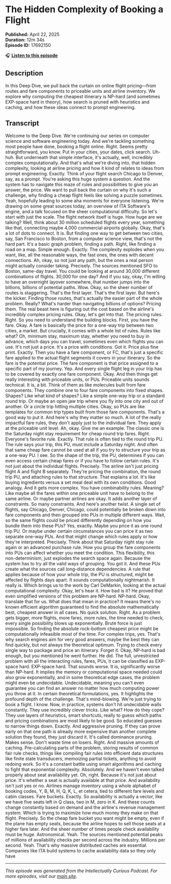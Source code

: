 # The Hidden Complexity of Booking a Flight

**Published:** April 22, 2025  
**Duration:** 12m 34s  
**Episode ID:** 17692150

🎧 **[Listen to this episode](https://intellectuallycurious.buzzsprout.com/2529712/episodes/17692150-the-hidden-complexity-of-booking-a-flight)**

## Description

In this Deep Dive, we pull back the curtain on online flight pricing—from routes and fare components to priceable units and airline inventory. We explore why computing the cheapest itinerary is NP-hard (and sometimes EXP-space hard in theory), how search is pruned with heuristics and caching, and how these ideas connect to prompt engineering.

## Transcript

Welcome to the Deep Dive. We're continuing our series on computer science and software engineering today. And we're tackling something most people have done, booking a flight online. Right. Seems pretty straightforward, you know. Put in your cities, your dates, click search. Uh-huh. But underneath that simple interface, it's actually, well, incredibly complex computationally. And that's what we're diving into, that hidden complexity, looking at airline pricing and how it kind of relates to ideas from prompt engineering. Exactly. Think of your flight search Chicago to Denver, say, as a prompt. You're asking this huge system a question. And the system has to navigate this maze of rules and possibilities to give you an answer, the price. We want to pull back the curtain on why it's such a challenge, why finding a cheap flight feels like solving a puzzle sometimes. Yeah, hopefully leading to some aha moments for everyone listening. We're drawing on some great sources today, an overview of ITA Software's engine, and a talk focused on the sheer computational difficulty. So let's start with just the scale. The flight network itself is huge. How huge are we talking? Well, think about 30 million scheduled flights every year, something like that, connecting maybe 4,000 commercial airports globally. Okay, that's a lot of dots to connect. It is. But finding one way to get between two cities, say, San Francisco to Boston, from a computer science view, that's not the hard part. It's a basic graph problem, finding a path. Right, like finding a road on a map. Simple enough. Exactly. The complexity explodes when you want, like, all the reasonable ways, the fast ones, the ones with decent connections. Ah, okay, so not just any path, but the ones a real person might actually consider taking. Precisely. The sources mentioned SFO to Boston, same-day travel. You could be looking at around 30,000 different combinations of flights. 30,000 for one day? And if you say, okay, I'm willing to have an overnight layover somewhere, that number jumps into the billions, billions of potential paths. Wow. Okay, so the sheer number of routes is staggering. That's the first layer. That's the first layer. But here's the kicker. Finding those routes, that's actually the easier part of the whole problem. Really? What's harder than navigating billions of options? Pricing them. The real beast here is figuring out the cost based on the airline's incredibly complex pricing rules. Okay, let's get into that. The pricing rules. Right. So you need to understand the building blocks. First, you have the fare. Okay. A fare is basically the price for a one-way trip between two cities, a market. But crucially, it comes with a whole list of rules. Rules like what? Oh, minimum stay, maximum stay, whether you need to buy in advance, which days you can travel, sometimes even which flights you can use. It's not just a price. It's a price with conditions. Got it. Price plus fine print. Exactly. Then you have a fare component, or FC, that's just a specific fare applied to the actual flight segments it covers in your itinerary. So the fare is the potential price. The fare component is that price assigned to a specific part of my journey. Yep. And every single flight leg in your trip has to be covered by exactly one fare component. Okay. And then things get really interesting with priceable units, or PUs. Priceable units sounds technical. It is, a bit. Think of them as like molecules built from fare components. They combine one to four fare components into fixed shapes. Shapes? Like what kind of shapes? Like a simple one-way trip or a standard round trip. Or maybe an open jaw trip where you fly into one city and out of another. Or a circle trip hitting multiple cities. Okay, so PUs are like templates for common trip types built from those fare components. That's a good way to put it. And here's why they matter so much. A lot of the really impactful fare rules, they don't apply just to the individual fare. They apply at the priceable unit level. Ah, okay. Give me an example. The classic one is the Saturday night stay requirement for cheap round trip fares. Right. Everyone's favorite rule. Exactly. That rule is often tied to the round trip PU. The rule says your trip, this PU, must include a Saturday night. And often that same cheap fare cannot be used at all if you try to structure your trip as a one-way PU. I see. So the shape of the trip, the PU, determines if you can even access certain cheap fares or if you have to follow certain rules. It's not just about the individual flights. Precisely. The airline isn't just pricing flight A and flight B separately. They're pricing the combination, the round trip PU, and attaching rules to that structure. That explains a lot. It's like buying ingredients versus a set meal deal with its own conditions. Good analogy. And it gets more complex. You have combinability rules. Meaning? Like maybe all the fares within one priceable unit have to belong to the same airline. Or maybe partner airlines are okay. It adds another layer of constraints. So many constraints. And here's another twist. A single set of flights, say Chicago, Denver, Chicago, could potentially be broken down into fare components and then grouped into PUs in multiple different ways. Wait, so the same flights could be priced differently depending on how you bundle them into these PUs? Yes, exactly. Maybe you price it as one round trip PU. Or maybe under certain circumstances you can price it as two separate one-way PUs. And that might change which rules apply or how they're interpreted. Precisely. Think about that Saturday night stay rule again or an advanced purchase rule. How you group the fare components into PUs can affect whether you meet the condition. This flexibility, this non-determinism, just explodes the search space again. Because the system has to try all the valid ways of grouping. You got it. And these PUs create what the sources call long-distance dependencies. A rule that applies because of how your whole trip, the PU is structured, might be affected by flights days apart. It sounds computationally nightmarish. It really is. Which brings us to the work by Carl DeMarkin, looking at the actual computational complexity. Okay, let's hear it. How bad is it? He proved that even simplified versions of this problem are NP-hard. NP-hard. Okay, translate that for us. What does that mean in practice? It means there's no known efficient algorithm guaranteed to find the absolute mathematically best, cheapest answer in all cases. No quick solution. Right. As a problem gets bigger, more flights, more fares, more rules, the time needed to check, every single possibility blows up exponentially. Brute force is just impossible. So finding the absolute rock-bottom cheapest price might be computationally infeasible most of the time. For complex trips, yes. That's why search engines aim for very good answers, maybe the best they can find quickly, but not always the theoretical optimum. Trying to check every single way to package and price an itinerary. Forget it. Okay, NP-hard is bad enough, but you mentioned he went further. He did. The full, unrestricted problem with all the interacting rules, fares, PUs, it can be classified as EXP-space hard. EXP-space hard. That sounds worse. It is, significantly worse than NP-hard. It implies the memory or computational space needed could also grow exponentially, and in some theoretical edge cases, the problem might even be undecidable. Undecidable, meaning you can't even guarantee you can find an answer no matter how much computing power you throw at it. In certain theoretical formulations, yes. It highlights the profound depth of the challenge. That's mind-blowing. We're just trying to book a flight. I know. Now, in practice, systems don't hit undecidable walls constantly. They use incredibly clever tricks. Like what? How do they cope? They use layers of heuristics, smart shortcuts, really to guess which paths and pricing combinations are most likely to be good. So educated guesses to narrow things down. Exactly. And aggressive pruning. If they can prove early on that one path is already more expensive than another complete solution they found, they just discard it. It's called dominance pruning. Makes sense. Don't waste time on losers. Right. And massive amounts of caching. Pre-calculating parts of the problem, storing results of common fair rule checks, things like compiling fair rules into efficient data structures like finite state transducers, memoizing partial tickets, anything to avoid redoing work. So it's a constant battle using smart algorithms and caching to fight that exponential complexity. Absolutely. And we haven't even talked properly about seat availability yet. Oh, right. Because it's not just about price. It's whether a seat is actually available at that price. And availability isn't just yes or no. Airlines manage inventory using a whole alphabet of booking codes, Y, B, M, H, Q, K, L, et cetera, tied to different fare levels and cabin classes. Fare buckets. Exactly. So availability is actually a vector, like we have five seats left in Q class, two in M, zero in K. And these counts change constantly based on demand and the airline's revenue management system. Which is trying to maximize how much money they make on that flight. Precisely. So the cheap fare bucket you want might be empty, even if the plane has empty seats, because the airline hopes to sell those seats at a higher fare later. And the sheer number of times people check availability must be huge. Astronomical. Yeah. The sources mentioned potential peaks of millions of availability checks per second across the industry. Millions per second. Yeah. That's why massive distributed caches are essential. Companies like ITA build systems to cache availability data so they only have

---
*This episode was generated from the Intellectually Curious Podcast. For more episodes, visit our [main site](https://intellectuallycurious.buzzsprout.com).*

